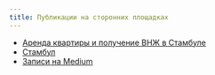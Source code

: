 ```yaml
---
title: Публикации на сторонних площадках
---
```


* [Аренда квартиры и получение ВНЖ в Стамбуле](https://timpub.substack.com/p/ikamet)
* [Стамбул](https://timpub.substack.com/p/istanbul)
* [Записи на Medium](https://timur.medium.com)
